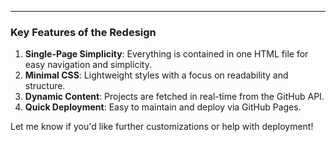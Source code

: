 
---

### Key Features of the Redesign
1. **Single-Page Simplicity**: Everything is contained in one HTML file for easy navigation and simplicity.
2. **Minimal CSS**: Lightweight styles with a focus on readability and structure.
3. **Dynamic Content**: Projects are fetched in real-time from the GitHub API.
4. **Quick Deployment**: Easy to maintain and deploy via GitHub Pages.

Let me know if you'd like further customizations or help with deployment!
